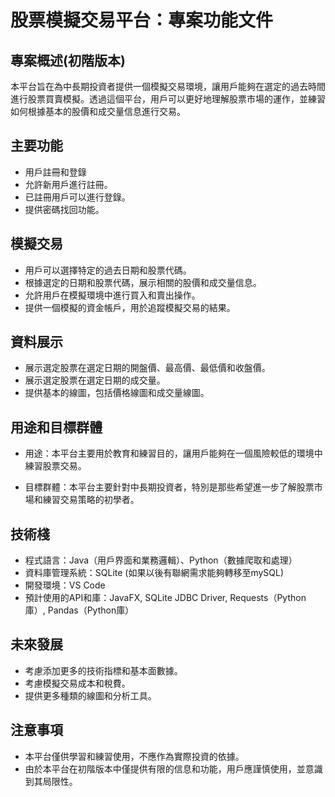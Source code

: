 # 股票模擬交易平台：專案功能文件
## 專案概述(初階版本)
本平台旨在為中長期投資者提供一個模擬交易環境，讓用戶能夠在選定的過去時間進行股票買賣模擬。透過這個平台，用戶可以更好地理解股票市場的運作，並練習如何根據基本的股價和成交量信息進行交易。

## 主要功能
* 用戶註冊和登錄
* 允許新用戶進行註冊。
* 已註冊用戶可以進行登錄。
* 提供密碼找回功能。
## 模擬交易
* 用戶可以選擇特定的過去日期和股票代碼。
* 根據選定的日期和股票代碼，展示相關的股價和成交量信息。
* 允許用戶在模擬環境中進行買入和賣出操作。
* 提供一個模擬的資金帳戶，用於追蹤模擬交易的結果。
## 資料展示
* 展示選定股票在選定日期的開盤價、最高價、最低價和收盤價。
* 展示選定股票在選定日期的成交量。
* 提供基本的線圖，包括價格線圖和成交量線圖。
## 用途和目標群體
* 用途：本平台主要用於教育和練習目的，讓用戶能夠在一個風險較低的環境中練習股票交易。

* 目標群體：本平台主要針對中長期投資者，特別是那些希望進一步了解股票市場和練習交易策略的初學者。

## 技術棧
* 程式語言：Java（用戶界面和業務邏輯）、Python（數據爬取和處理）
* 資料庫管理系統：SQLite  (如果以後有聯網需求能夠轉移至mySQL)
* 開發環境：VS Code
* 預計使用的API和庫：JavaFX, SQLite JDBC Driver, Requests（Python庫）, Pandas（Python庫）
## 未來發展
* 考慮添加更多的技術指標和基本面數據。
* 考慮模擬交易成本和稅費。
* 提供更多種類的線圖和分析工具。
## 注意事項
* 本平台僅供學習和練習使用，不應作為實際投資的依據。
* 由於本平台在初階版本中僅提供有限的信息和功能，用戶應謹慎使用，並意識到其局限性。
